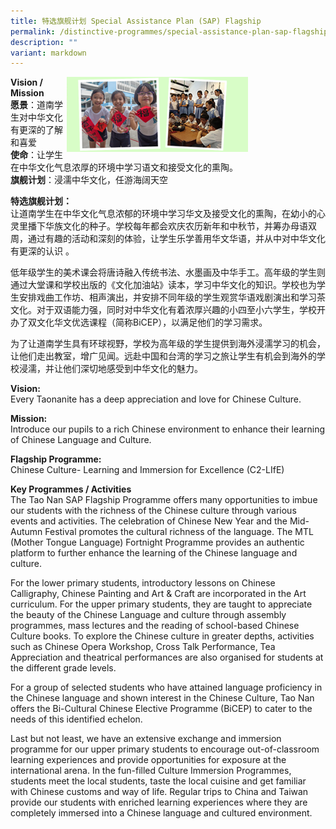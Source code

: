 ```yaml
---
title: 特选旗舰计划 Special Assistance Plan (SAP) Flagship
permalink: /distinctive-programmes/special-assistance-plan-sap-flagship/
description: ""
variant: markdown
---
```

<div>  
<div style="float: right">  
<img src="/images/special_assistance_plan.png" style="width:70%">
</div>  
<div></div>  
</div>

**Vision / Mission** <br>
**愿景**：道南学生对中华文化有更深的了解和喜爱 <br>
**使命**：让学生在中华文化气息浓厚的环境中学习语文和接受文化的熏陶。<br>
**旗舰计划**：浸濡中华文化，任游海阔天空

 
**特选旗舰计划：** <br>
让道南学生在中华文化气息浓郁的环境中学习华文及接受文化的熏陶，在幼小的心灵里播下华族文化的种子。学校每年都会欢庆农历新年和中秋节，并筹办母语双周，通过有趣的活动和深刻的体验，让学生乐学善用华文华语，并从中对中华文化有更深的认识 。

低年级学生的美术课会将唐诗融入传统书法、水墨画及中华手工。高年级的学生则通过大堂课和学校出版的《文化加油站》读本，学习中华文化的知识。学校也为学生安排戏曲工作坊、相声演出，并安排不同年级的学生观赏华语戏剧演出和学习茶文化。对于双语能力强，同时对中华文化有着浓厚兴趣的小四至小六学生，学校开办了双文化华文优选课程（简称BiCEP），以满足他们的学习需求。

为了让道南学生具有环球视野，学校为高年级的学生提供到海外浸濡学习的机会，让他们走出教室，增广见闻。远赴中国和台湾的学习之旅让学生有机会到海外的学校浸濡，并让他们深切地感受到中华文化的魅力。

**Vision:** <br>
Every Taonanite has a deep appreciation and love for Chinese Culture.

**Mission:** <br>
Introduce our pupils to a rich Chinese environment to enhance their learning of Chinese Language and Culture.

**Flagship Programme:** <br>
Chinese Culture- Learning and Immersion for Excellence (C2-LIfE)

**Key Programmes / Activities** <br>
The Tao Nan SAP Flagship Programme offers many opportunities to imbue our students with the richness of the Chinese culture through various events and activities. The celebration of Chinese New Year and the Mid-Autumn Festival promotes the cultural richness of the language. The MTL (Mother Tongue Language) Fortnight Programme provides an authentic platform to further enhance the learning of the Chinese language and culture.

For the lower primary students, introductory lessons on Chinese Calligraphy, Chinese Painting and Art &amp; Craft are incorporated in the Art curriculum. For the upper primary students, they are taught to appreciate the beauty of the Chinese Language and culture through assembly programmes, mass lectures and the reading of school-based Chinese Culture books. To explore the Chinese culture in greater depths, activities such as Chinese Opera Workshop, Cross Talk Performance, Tea Appreciation and theatrical performances are also organised for students at the different grade levels.  

For a group of selected students who have attained language proficiency in the Chinese language and shown interest in the Chinese Culture, Tao Nan offers the Bi-Cultural Chinese Elective Programme (BiCEP) to cater to the needs of this identified echelon.

Last but not least, we have an extensive exchange and immersion programme for our upper primary students to encourage out-of-classroom learning experiences and provide opportunities for exposure at the international arena. In the fun-filled Culture Immersion Programmes, students meet the local students, taste the local cuisine and get familiar with Chinese customs and way of life. Regular trips to China and Taiwan provide our students with enriched learning experiences where they are completely immersed into a Chinese language and cultured environment.